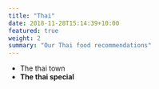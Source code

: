 ```yaml
---
title: "Thai"
date: 2018-11-28T15:14:39+10:00
featured: true
weight: 2
summary: "Our Thai food recommendations"
---
```


* The thai town
* **The thai special**